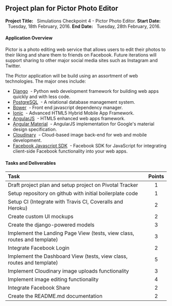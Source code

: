 ## Project plan for Pictor Photo Editor

__Project Title:__ &nbsp;&nbsp;Simulations Checkpoint 4 - Pictor Photo Editor.
__Start Date:__ &nbsp;&nbsp;Tuesday, 18th February, 2016.
__End Date:__ &nbsp;&nbsp;Tuesday, 28th February, 2016.

#### Application Overview

Pictor is a photo editing web service that allows users to edit their photos to their liking and share them to friends on Facebook. Future iterations will support sharing to other major social media sites such as Instagram and Twitter.

The Pictor application will be build using an assortment of web technologies. The major ones include:
+ [Django](https://www.djangoproject.com/) &nbsp;- Python web development framework for building web apps quickly and with less code.
+ [PostgreSQL](http://www.postgresql.org/) &nbsp;- A relational database management system.
+ [Bower](http://bower.io/) &nbsp;- Front end javascript dependency manager.
+ [Ionic](http://ionicframework.com/) &nbsp;- Advanced HTML5 Hybrid Mobile App Framework.
+ [AngularJS](http://angularjs.org/) &nbsp;- HTML5 enhanced web apps framework.
+ [Angular Material](http://angularjs.org/) &nbsp;- AngularJS implementation for Google's material design specification.
+ [Cloudinary](http://cloudinary.com/) &nbsp;- Cloud-based image back-end for web and mobile development.
+ [Facebook Javascript SDK](https://developers.facebook.com/docs/javascript) &nbsp;- Facebook SDK for JavaScript for integrating client-side Facebook functionality into your web apps.


#### Tasks and Deliverables

| __Task__ | __Points__ |
| :--------- | :---------: |
| Draft project plan and setup project on Pivotal Tracker| 1 |
| Setup repository on github with initial boilerplate code | 1 |
| Setup CI (Integrate with Travis CI, Coveralls and Heroku) | 2 |
| Create custom UI mockups | 2 |
| Create the django-powered models | 3 |
| Implement the Landing Page View (tests, view class, routes and template) | 3 |
| Integrate Facebook Login | 2 |
| Implement the Dashboard View (tests, view class, routes and template) | 5 |
| Implement Cloudinary image uploads functionality | 3 |
| Implement image editing functionality | 4 |
| Integrate Facebook Share | 2 |
| Create the README.md documentation | 2 |
